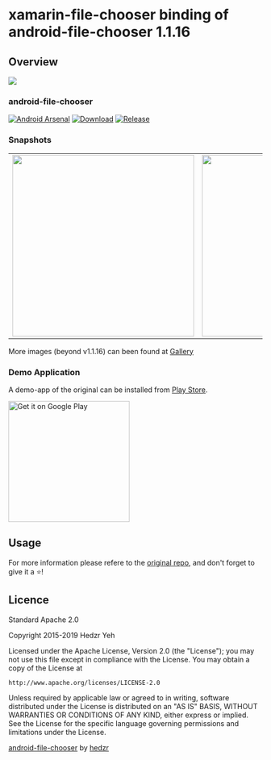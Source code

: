 # xamarin-file-chooser binding of android-file-chooser 1.1.16

## Overview

<img src="https://raw.githubusercontent.com/hedzr/android-file-chooser/master/captures/banner.svg">

### android-file-chooser
[![Android Arsenal](https://img.shields.io/badge/Android%20Arsenal-android--file--chooser-brightgreen.svg?style=flat)](https://android-arsenal.com/details/1/6982)
[![Download](https://api.bintray.com/packages/hedzr/maven/filechooser/images/download.svg)](https://bintray.com/hedzr/maven/filechooser/_latestVersion)
[![Release](https://jitpack.io/v/hedzr/android-file-chooser.svg)](https://jitpack.io/#hedzr/android-file-chooser)

### Snapshots

<table><tr><td>
<img src="https://raw.githubusercontent.com/hedzr/android-file-chooser/master/captures/choose_file.png" width="360"/>
</td><td>
<img src="https://raw.githubusercontent.com/hedzr/android-file-chooser/master/captures/choose_folder.png" width="360"/>
</td><td>
<img src="https://user-images.githubusercontent.com/27736965/53578348-f1d35880-3b90-11e9-9ef4-7ed0276ca603.gif" width="360"/>
</td></tr></table>

More images (beyond v1.1.16) can been found at [Gallery](https://github.com/hedzr/android-file-chooser/wiki/Gallery)

### Demo Application

A demo-app of the original can be installed from [Play Store](https://play.google.com/store/apps/details?id=com.obsez.android.lib.filechooser.demo).

<a href='https://play.google.com/store/apps/details?id=com.obsez.android.lib.filechooser.demo&pcampaignid=MKT-Other-global-all-co-prtnr-py-PartBadge-Mar2515-1'><img alt='Get it on Google Play' width='240' src='https://play.google.com/intl/en_us/badges/images/generic/en_badge_web_generic.png'/></a>

## Usage

For more information please refere to the [original repo](https://github.com/hedzr/android-file-chooser), and don't forget to give it a :star:!

## Licence

Standard Apache 2.0

Copyright 2015-2019 Hedzr Yeh

Licensed under the Apache License, Version 2.0 (the "License");
you may not use this file except in compliance with the License.
You may obtain a copy of the License at

	http://www.apache.org/licenses/LICENSE-2.0

Unless required by applicable law or agreed to in writing, software
distributed under the License is distributed on an "AS IS" BASIS,
WITHOUT WARRANTIES OR CONDITIONS OF ANY KIND, either express or implied.
See the License for the specific language governing permissions and
limitations under the License.

[android-file-chooser](https://github.com/hedzr/android-file-chooser) by [hedzr](https://github.com/hedzr)